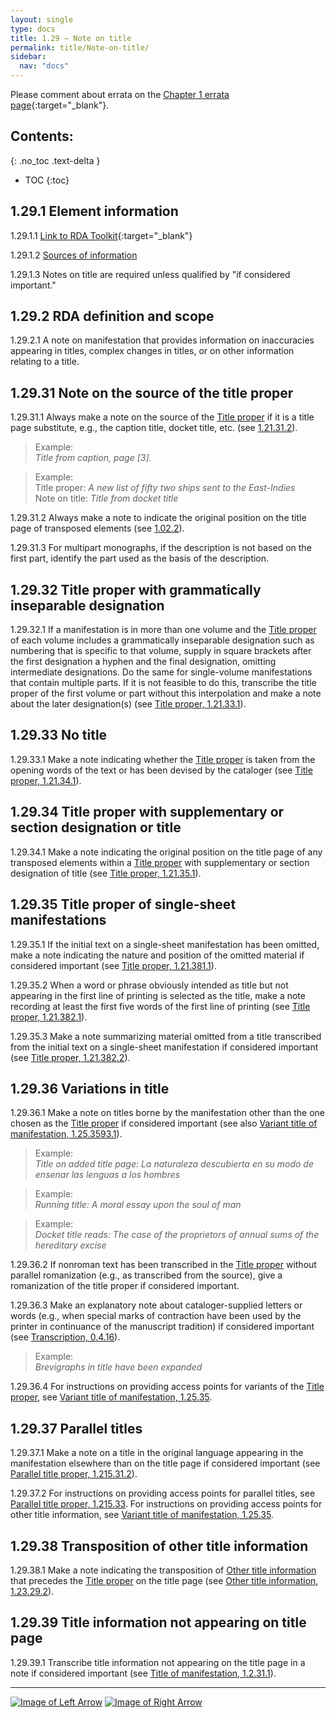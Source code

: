 ```yaml
---
layout: single
type: docs
title: 1.29 — Note on title
permalink: title/Note-on-title/
sidebar:
  nav: "docs"
---
```


Please comment about errata on the [Chapter 1 errata page](https://docs.google.com/document/d/1ZQrHST262NmyQBIjqDihNGPaU_Y9rKCN2wiRPtwm-D8/edit#heading=h.k546iisip1nj){:target="_blank"}.

## Contents:
{: .no_toc .text-delta }

- TOC
{:toc}

## 1.29.1 Element information

<a name="1.29.1.1">1.29.1.1</a> [Link to RDA Toolkit](https://beta.rdatoolkit.org/Content?externalId=en-US_ala-612acb20-84fb-3558-86b9-f75430e39843){:target="_blank"}

<a name="1.29.1.2">1.29.1.2</a> [Sources of information](/DCRMR/additional-notes/#9011-sources-of-information)

<a name="1.29.1.3">1.29.1.3</a> Notes on title are required unless qualified by "if considered important."

## 1.29.2 RDA definition and scope

<a name="1.29.2.1">1.29.2.1</a> A note on manifestation that provides information on inaccuracies appearing in titles, complex changes in titles, or on other information relating to a title.

## 1.29.31 Note on the source of the title proper

<a name="1.29.31.1">1.29.31.1</a> Always make a note on the source of the [Title proper](/DCRMR/title/Title-proper/) if it is a title page substitute, e.g., the caption title, docket title, etc. (see [1.21.31.2](/DCRMR/title/Title-proper/#1.21.31.2)).

>Example:  
><CITE>Title from caption, page [3].</CITE>

>Example:  
>Title proper: <CITE>A new list of fifty two ships sent to the East-Indies</CITE>  
>Note on title: <CITE>Title from docket title</CITE>  
 
<a name="1.29.31.2">1.29.31.2</a> Always make a note to indicate the original position on the title page of transposed elements (see [1.02.2](/DCRMR/title/#1012-element-order)).

<a name="1.29.31.3">1.29.31.3</a> For multipart monographs, if the description is not based on the first part, identify the part used as the basis of the description.

## 1.29.32 Title proper with grammatically inseparable designation

<a name="1.29.32.1">1.29.32.1</a> If a manifestation is in more than one volume and the [Title proper](/DCRMR/title/Title-proper/) of each volume includes a grammatically inseparable designation such as numbering that is specific to that volume, supply in square brackets after the first designation a hyphen and the final designation, omitting intermediate designations. Do the same for single-volume manifestations that contain multiple parts. If it is not feasible to do this, transcribe the title proper of the first volume or part without this interpolation and make a note about the later designation(s) (see [Title proper, 1.21.33.1](/DCRMR/title/Title-proper/#1.21.33.1)).

## 1.29.33 No title

<a name="1.29.33.1">1.29.33.1</a> Make a note indicating whether the [Title proper](/DCRMR/title/Title-proper/) is taken from the opening words of the text or has been devised by the cataloger (see [Title proper, 1.21.34.1](/DCRMR/title/Title-proper/#1.21.34.1)).

## 1.29.34 Title proper with supplementary or section designation or title

<a name="1.29.34.1">1.29.34.1</a> Make a note indicating the original position on the title page of any transposed elements within a [Title proper](/DCRMR/title/Title-proper/) with supplementary or section designation of title (see [Title proper, 1.21.35.1](/DCRMR/title/Title-proper/#1.21.35.1)).

## 1.29.35 Title proper of single-sheet manifestations

<a name="1.29.35.1">1.29.35.1</a> If the initial text on a single-sheet manifestation has been omitted, make a note indicating the nature and position of the omitted material if considered important (see [Title proper, 1.21.381.1](/DCRMR/title/Title-proper/#1.21.381.1)).

<a name="1.29.35.2">1.29.35.2</a> When a word or phrase obviously intended as title but not appearing in the first line of printing is selected as the title, make a note recording at least the first five words of the first line of printing (see [Title proper, 1.21.382.1](/DCRMR/title/Title-proper/#1.21.382.1)).

<a name="1.29.35.3">1.29.35.3</a> Make a note summarizing material omitted from a title transcribed from the initial text on a single-sheet manifestation if considered important (see [Title proper, 1.21.382.2](/DCRMR/title/Title-proper/#1.21.382.2)).

## 1.29.36 Variations in title

<a name="1.29.36.1">1.29.36.1</a> Make a note on titles borne by the manifestation other than the one chosen as the [Title proper](/DCRMR/title/Title-proper/) if considered important (see also [Variant title of manifestation, 1.25.3593.1](/DCRMR/title/Variant-title-of-manifestation/#1.25.3593.1)). 

>Example:  
><CITE>Title on added title page: La naturaleza descubierta en su modo de ensenar las lenguas a los hombres</CITE>

>Example:  
><CITE>Running title: A moral essay upon the soul of man</CITE>

>Example:  
><CITE>Docket title reads: The case of the proprietors of annual sums of the hereditary excise</CITE>

<a name="1.29.36.2">1.29.36.2</a> If nonroman text has been transcribed in the [Title proper](/DCRMR/title/Title-proper/) without parallel romanization (e.g., as transcribed from the source), give a romanization of the title proper if considered important.

<a name="1.29.36.3">1.29.36.3</a> Make an explanatory note about cataloger-supplied letters or words (e.g., when special marks of contraction have been used by the printer in continuance of the manuscript tradition) if considered important (see [Transcription, 0.4.16](/DCRMR/general-rules/Transcription/#0416-brevigraphs)).

>Example:  
><CITE>Brevigraphs in title have been expanded</CITE>

<a name="1.29.36.4">1.29.36.4</a> For instructions on providing access points for variants of the [Title proper](/DCRMR/title/Title-proper/), see [Variant title of manifestation, 1.25.35](/DCRMR/title/Variant-title-of-manifestation/#12535-access-points-for-variant-titles).

## 1.29.37 Parallel titles

<a name="1.29.37.1">1.29.37.1</a> Make a note on a title in the original language appearing in the manifestation elsewhere than on the title page if considered important  (see [Parallel title proper, 1.215.31.2](/DCRMR/title/Parallel-title-proper/#1.215.31.2)).

<a name="1.29.37.2">1.29.37.2</a> For instructions on providing access points for parallel titles, see [Parallel title proper, 1.215.33](/DCRMR/title//Parallel-title-proper/#121533-access-points-for-parallel-titles-proper). For instructions on providing access points for other title information, see [Variant title of manifestation, 1.25.35](/DCRMR/title/Variant-title-of-manifestation/#12535-access-points-for-variant-titles).

## 1.29.38 Transposition of other title information

<a name="1.29.38.1">1.29.38.1</a> Make a note indicating the transposition of [Other title information](/DCRMR/title/Other-title-information/) that precedes the [Title proper](/DCRMR/title/Title-proper/) on the title page (see [Other title information, 1.23.29.2](/DCRMR/title/Other-title-information/#1.23.29.2)).

## 1.29.39 Title information not appearing on title page

<a name="1.29.39.1">1.29.39.1</a> Transcribe title information not appearing on the title page in a note if considered important (see [Title of manifestation, 1.2.31.1](/DCRMR/title/Title-of-manifestation/#1.2.31.1)).

---

[![Image of Left Arrow](https://rbms-bsc.github.io/DCRMR/assets/pictures/navigation/Arrow_Left.png "1.27 — Title of item")](/DCRMR/title/Title-of-item/) [![Image of Right Arrow](https://rbms-bsc.github.io/DCRMR/assets/pictures/navigation/Arrow_Right.png "2 — Statement of responsibility")](/DCRMR/sor/)
